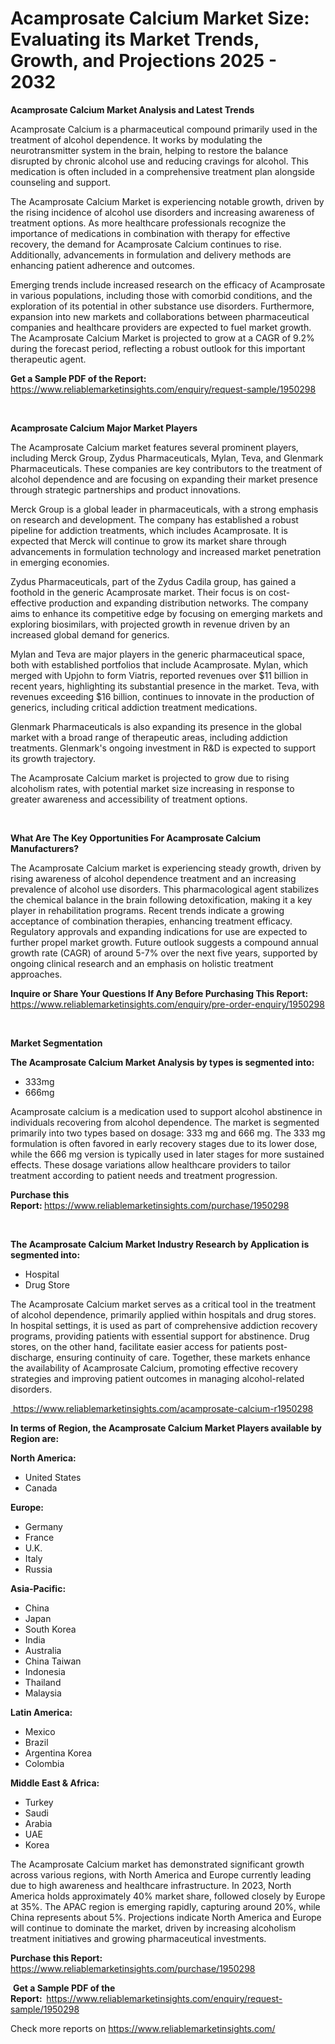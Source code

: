 <p><h1>Acamprosate Calcium Market Size: Evaluating its Market Trends, Growth, and Projections 2025 - 2032</h1></p><p><strong>Acamprosate Calcium Market Analysis and Latest Trends</strong></p>
<p><p>Acamprosate Calcium is a pharmaceutical compound primarily used in the treatment of alcohol dependence. It works by modulating the neurotransmitter system in the brain, helping to restore the balance disrupted by chronic alcohol use and reducing cravings for alcohol. This medication is often included in a comprehensive treatment plan alongside counseling and support.</p><p>The Acamprosate Calcium Market is experiencing notable growth, driven by the rising incidence of alcohol use disorders and increasing awareness of treatment options. As more healthcare professionals recognize the importance of medications in combination with therapy for effective recovery, the demand for Acamprosate Calcium continues to rise. Additionally, advancements in formulation and delivery methods are enhancing patient adherence and outcomes.</p><p>Emerging trends include increased research on the efficacy of Acamprosate in various populations, including those with comorbid conditions, and the exploration of its potential in other substance use disorders. Furthermore, expansion into new markets and collaborations between pharmaceutical companies and healthcare providers are expected to fuel market growth. The Acamprosate Calcium Market is projected to grow at a CAGR of 9.2% during the forecast period, reflecting a robust outlook for this important therapeutic agent.</p></p>
<p><strong>Get a Sample PDF of the Report:&nbsp;</strong> <a href="https://www.reliablemarketinsights.com/enquiry/request-sample/1950298?utm_campaign=2647&utm_medium=2&utm_source=Github&utm_content=ia&utm_term=08032025&utm_id=acamprosate-calcium">https://www.reliablemarketinsights.com/enquiry/request-sample/1950298</a></p>
<p>&nbsp;</p>
<p><strong>Acamprosate Calcium Major Market Players</strong></p>
<p><p>The Acamprosate Calcium market features several prominent players, including Merck Group, Zydus Pharmaceuticals, Mylan, Teva, and Glenmark Pharmaceuticals. These companies are key contributors to the treatment of alcohol dependence and are focusing on expanding their market presence through strategic partnerships and product innovations.</p><p>Merck Group is a global leader in pharmaceuticals, with a strong emphasis on research and development. The company has established a robust pipeline for addiction treatments, which includes Acamprosate. It is expected that Merck will continue to grow its market share through advancements in formulation technology and increased market penetration in emerging economies.</p><p>Zydus Pharmaceuticals, part of the Zydus Cadila group, has gained a foothold in the generic Acamprosate market. Their focus is on cost-effective production and expanding distribution networks. The company aims to enhance its competitive edge by focusing on emerging markets and exploring biosimilars, with projected growth in revenue driven by an increased global demand for generics.</p><p>Mylan and Teva are major players in the generic pharmaceutical space, both with established portfolios that include Acamprosate. Mylan, which merged with Upjohn to form Viatris, reported revenues over $11 billion in recent years, highlighting its substantial presence in the market. Teva, with revenues exceeding $16 billion, continues to innovate in the production of generics, including critical addiction treatment medications.</p><p>Glenmark Pharmaceuticals is also expanding its presence in the global market with a broad range of therapeutic areas, including addiction treatments. Glenmark's ongoing investment in R&D is expected to support its growth trajectory.</p><p>The Acamprosate Calcium market is projected to grow due to rising alcoholism rates, with potential market size increasing in response to greater awareness and accessibility of treatment options.</p></p>
<p>&nbsp;</p>
<p><strong>What Are The Key Opportunities For Acamprosate Calcium Manufacturers?</strong></p>
<p><p>The Acamprosate Calcium market is experiencing steady growth, driven by rising awareness of alcohol dependence treatment and an increasing prevalence of alcohol use disorders. This pharmacological agent stabilizes the chemical balance in the brain following detoxification, making it a key player in rehabilitation programs. Recent trends indicate a growing acceptance of combination therapies, enhancing treatment efficacy. Regulatory approvals and expanding indications for use are expected to further propel market growth. Future outlook suggests a compound annual growth rate (CAGR) of around 5-7% over the next five years, supported by ongoing clinical research and an emphasis on holistic treatment approaches.</p></p>
<p><strong>Inquire or Share Your Questions If Any Before Purchasing This Report:</strong> <a href="https://www.reliablemarketinsights.com/enquiry/pre-order-enquiry/1950298?utm_campaign=2647&utm_medium=2&utm_source=Github&utm_content=ia&utm_term=08032025&utm_id=acamprosate-calcium">https://www.reliablemarketinsights.com/enquiry/pre-order-enquiry/1950298</a></p>
<p>&nbsp;</p>
<p><strong>Market Segmentation</strong></p>
<p><strong>The Acamprosate Calcium Market Analysis by types is segmented into:</strong></p>
<p><ul><li>333mg</li><li>666mg</li></ul></p>
<p><p>Acamprosate calcium is a medication used to support alcohol abstinence in individuals recovering from alcohol dependence. The market is segmented primarily into two types based on dosage: 333 mg and 666 mg. The 333 mg formulation is often favored in early recovery stages due to its lower dose, while the 666 mg version is typically used in later stages for more sustained effects. These dosage variations allow healthcare providers to tailor treatment according to patient needs and treatment progression.</p></p>
<p><strong>Purchase this Report:&nbsp;</strong><a href="https://www.reliablemarketinsights.com/purchase/1950298?utm_campaign=2647&utm_medium=2&utm_source=Github&utm_content=ia&utm_term=08032025&utm_id=acamprosate-calcium">https://www.reliablemarketinsights.com/purchase/1950298</a></p>
<p>&nbsp;</p>
<p><strong>The Acamprosate Calcium Market Industry Research by Application is segmented into:</strong></p>
<p><ul><li>Hospital</li><li>Drug Store</li></ul></p>
<p><p>The Acamprosate Calcium market serves as a critical tool in the treatment of alcohol dependence, primarily applied within hospitals and drug stores. In hospital settings, it is used as part of comprehensive addiction recovery programs, providing patients with essential support for abstinence. Drug stores, on the other hand, facilitate easier access for patients post-discharge, ensuring continuity of care. Together, these markets enhance the availability of Acamprosate Calcium, promoting effective recovery strategies and improving patient outcomes in managing alcohol-related disorders.</p></p>
<p><a href="https://www.reliablemarketinsights.com/acamprosate-calcium-r1950298?utm_campaign=2647&utm_medium=2&utm_source=Github&utm_content=ia&utm_term=08032025&utm_id=acamprosate-calcium">&nbsp;https://www.reliablemarketinsights.com/acamprosate-calcium-r1950298</a></p>
<p><strong>In terms of Region, the Acamprosate Calcium Market Players available by Region are:</strong></p>
<p>
    <p> <strong> North America: </strong>
        <ul>
            <li>United States</li>
            <li>Canada</li>
        </ul>
        </p> 
    <p> <strong> Europe: </strong>
        <ul>
            <li>Germany</li>
            <li>France</li>
            <li>U.K.</li>
            <li>Italy</li>
            <li>Russia</li>
        </ul>
        </p> 
    <p> <strong> Asia-Pacific: </strong>
        <ul>
            <li>China</li>
            <li>Japan</li>
            <li>South Korea</li>
            <li>India</li>
            <li>Australia</li>
            <li>China Taiwan</li>
            <li>Indonesia</li>
            <li>Thailand</li>
            <li>Malaysia</li>
        </ul>
        </p> 
    <p> <strong> Latin America: </strong>
        <ul>
            <li>Mexico</li>
            <li>Brazil</li>
            <li>Argentina Korea</li>
            <li>Colombia</li>
        </ul>
        </p> 
    <p> <strong> Middle East & Africa: </strong>
        <ul>
            <li>Turkey</li>
            <li>Saudi</li>
            <li>Arabia</li>
            <li>UAE</li>
            <li>Korea</li>
        </ul>
    </p>
    </p>
<p><p>The Acamprosate Calcium market has demonstrated significant growth across various regions, with North America and Europe currently leading due to high awareness and healthcare infrastructure. In 2023, North America holds approximately 40% market share, followed closely by Europe at 35%. The APAC region is emerging rapidly, capturing around 20%, while China represents about 5%. Projections indicate North America and Europe will continue to dominate the market, driven by increasing alcoholism treatment initiatives and growing pharmaceutical investments.</p></p>
<p><strong>Purchase this Report: </strong><a href="https://www.reliablemarketinsights.com/purchase/1950298?utm_campaign=2647&utm_medium=2&utm_source=Github&utm_content=ia&utm_term=08032025&utm_id=acamprosate-calcium">https://www.reliablemarketinsights.com/purchase/1950298</a></p>
<p>&nbsp;<strong>Get a Sample PDF of the Report:&nbsp;&nbsp;</strong><a href="https://www.reliablemarketinsights.com/enquiry/request-sample/1950298?utm_campaign=2647&utm_medium=2&utm_source=Github&utm_content=ia&utm_term=08032025&utm_id=acamprosate-calcium">https://www.reliablemarketinsights.com/enquiry/request-sample/1950298</a></p>
<p><strong></strong></p>
<p>Check more reports on <a href="https://www.reliablemarketinsights.com/?utm_campaign=2647&utm_medium=2&utm_source=Github&utm_content=ia&utm_term=08032025&utm_id=acamprosate-calcium">https://www.reliablemarketinsights.com/</a></p>